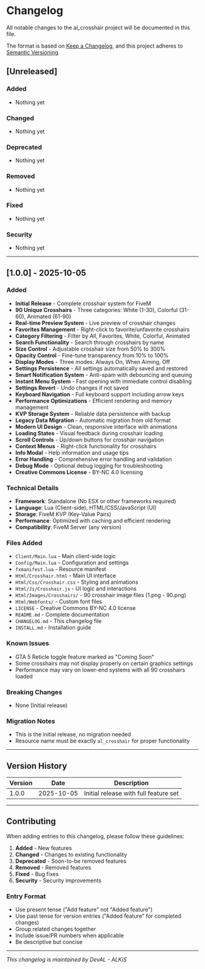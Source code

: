 # Changelog

All notable changes to the al_crosshair project will be documented in this file.

The format is based on [Keep a Changelog](https://keepachangelog.com/en/1.0.0/),
and this project adheres to [Semantic Versioning](https://semver.org/spec/v2.0.0.html).

## [Unreleased]

### Added
- Nothing yet

### Changed
- Nothing yet

### Deprecated
- Nothing yet

### Removed
- Nothing yet

### Fixed
- Nothing yet

### Security
- Nothing yet

---

## [1.0.0] - 2025-10-05

### Added
- **Initial Release** - Complete crosshair system for FiveM
- **90 Unique Crosshairs** - Three categories: White (1-30), Colorful (31-60), Animated (61-90)
- **Real-time Preview System** - Live preview of crosshair changes
- **Favorites Management** - Right-click to favorite/unfavorite crosshairs
- **Category Filtering** - Filter by All, Favorites, White, Colorful, Animated
- **Search Functionality** - Search through crosshairs by name
- **Size Control** - Adjustable crosshair size from 50% to 300%
- **Opacity Control** - Fine-tune transparency from 10% to 100%
- **Display Modes** - Three modes: Always On, When Aiming, Off
- **Settings Persistence** - All settings automatically saved and restored
- **Smart Notification System** - Anti-spam with debouncing and queuing
- **Instant Menu System** - Fast opening with immediate control disabling
- **Settings Revert** - Undo changes if not saved
- **Keyboard Navigation** - Full keyboard support including arrow keys
- **Performance Optimizations** - Efficient rendering and memory management
- **KVP Storage System** - Reliable data persistence with backup
- **Legacy Data Migration** - Automatic migration from old format
- **Modern UI Design** - Clean, responsive interface with animations
- **Loading States** - Visual feedback during crosshair loading
- **Scroll Controls** - Up/down buttons for crosshair navigation
- **Context Menus** - Right-click functionality for crosshairs
- **Info Modal** - Help information and usage tips
- **Error Handling** - Comprehensive error handling and validation
- **Debug Mode** - Optional debug logging for troubleshooting
- **Creative Commons License** - BY-NC 4.0 licensing

### Technical Details
- **Framework**: Standalone (No ESX or other frameworks required)
- **Language**: Lua (Client-side), HTML/CSS/JavaScript (UI)
- **Storage**: FiveM KVP (Key-Value Pairs)
- **Performance**: Optimized with caching and efficient rendering
- **Compatibility**: FiveM Server (any version)

### Files Added
- `Client/Main.lua` - Main client-side logic
- `Config/Main.lua` - Configuration and settings
- `fxmanifest.lua` - Resource manifest
- `Html/Crosshair.html` - Main UI interface
- `Html/Css/Crosshair.css` - Styling and animations
- `Html/Js/Crosshair.js` - UI logic and interactions
- `Html/Images/Crosshairs/` - 90 crosshair image files (1.png - 90.png)
- `Html/Webfonts/` - Custom font files
- `LICENSE` - Creative Commons BY-NC 4.0 license
- `README.md` - Complete documentation
- `CHANGELOG.md` - This changelog file
- `INSTALL.md` - Installation guide

### Known Issues
- GTA 5 Reticle toggle feature marked as "Coming Soon"
- Some crosshairs may not display properly on certain graphics settings
- Performance may vary on lower-end systems with all 90 crosshairs loaded

### Breaking Changes
- None (Initial release)

### Migration Notes
- This is the initial release, no migration needed
- Resource name must be exactly `al_crosshair` for proper functionality

---

## Version History

| Version | Date | Description |
|---------|------|-------------|
| 1.0.0 | 2025-10-05 | Initial release with full feature set |

---

## Contributing

When adding entries to this changelog, please follow these guidelines:

1. **Added** - New features
2. **Changed** - Changes to existing functionality
3. **Deprecated** - Soon-to-be removed features
4. **Removed** - Removed features
5. **Fixed** - Bug fixes
6. **Security** - Security improvements

### Entry Format
- Use present tense ("Add feature" not "Added feature")
- Use past tense for version entries ("Added feature" for completed changes)
- Group related changes together
- Include issue/PR numbers when applicable
- Be descriptive but concise

---

*This changelog is maintained by DevAL - ALKiS*
